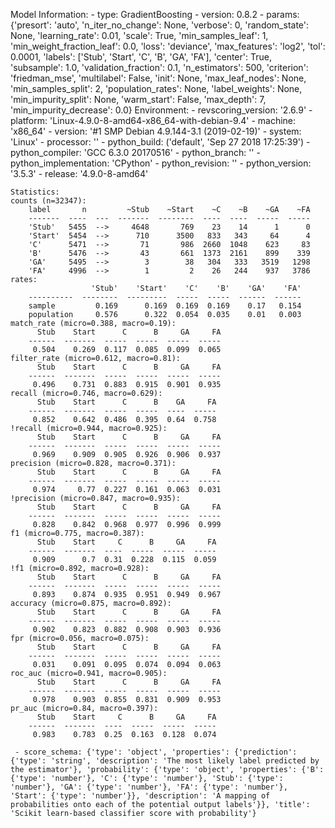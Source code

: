 Model Information:
	 - type: GradientBoosting
	 - version: 0.8.2
	 - params: {'presort': 'auto', 'n_iter_no_change': None, 'verbose': 0, 'random_state': None, 'learning_rate': 0.01, 'scale': True, 'min_samples_leaf': 1, 'min_weight_fraction_leaf': 0.0, 'loss': 'deviance', 'max_features': 'log2', 'tol': 0.0001, 'labels': ['Stub', 'Start', 'C', 'B', 'GA', 'FA'], 'center': True, 'subsample': 1.0, 'validation_fraction': 0.1, 'n_estimators': 500, 'criterion': 'friedman_mse', 'multilabel': False, 'init': None, 'max_leaf_nodes': None, 'min_samples_split': 2, 'population_rates': None, 'label_weights': None, 'min_impurity_split': None, 'warm_start': False, 'max_depth': 7, 'min_impurity_decrease': 0.0}
	Environment:
	 - revscoring_version: '2.6.9'
	 - platform: 'Linux-4.9.0-8-amd64-x86_64-with-debian-9.4'
	 - machine: 'x86_64'
	 - version: '#1 SMP Debian 4.9.144-3.1 (2019-02-19)'
	 - system: 'Linux'
	 - processor: ''
	 - python_build: ('default', 'Sep 27 2018 17:25:39')
	 - python_compiler: 'GCC 6.3.0 20170516'
	 - python_branch: ''
	 - python_implementation: 'CPython'
	 - python_revision: ''
	 - python_version: '3.5.3'
	 - release: '4.9.0-8-amd64'
	
	Statistics:
	counts (n=32347):
		label       n         ~Stub    ~Start    ~C    ~B    ~GA    ~FA
		-------  ----  ---  -------  --------  ----  ----  -----  -----
		'Stub'   5455  -->     4648       769    23    14      1      0
		'Start'  5454  -->      710      3500   833   343     64      4
		'C'      5471  -->       71       986  2660  1048    623     83
		'B'      5476  -->       43       661  1373  2161    899    339
		'GA'     5495  -->        3        38   304   333   3519   1298
		'FA'     4996  -->        1         2    26   244    937   3786
	rates:
		              'Stub'    'Start'    'C'    'B'    'GA'    'FA'
		----------  --------  ---------  -----  -----  ------  ------
		sample         0.169      0.169  0.169  0.169    0.17   0.154
		population     0.576      0.322  0.054  0.035    0.01   0.003
	match_rate (micro=0.388, macro=0.19):
		  Stub    Start      C      B     GA     FA
		------  -------  -----  -----  -----  -----
		 0.504    0.269  0.117  0.085  0.099  0.065
	filter_rate (micro=0.612, macro=0.81):
		  Stub    Start      C      B     GA     FA
		------  -------  -----  -----  -----  -----
		 0.496    0.731  0.883  0.915  0.901  0.935
	recall (micro=0.746, macro=0.629):
		  Stub    Start      C      B    GA     FA
		------  -------  -----  -----  ----  -----
		 0.852    0.642  0.486  0.395  0.64  0.758
	!recall (micro=0.944, macro=0.925):
		  Stub    Start      C      B     GA     FA
		------  -------  -----  -----  -----  -----
		 0.969    0.909  0.905  0.926  0.906  0.937
	precision (micro=0.828, macro=0.371):
		  Stub    Start      C      B     GA     FA
		------  -------  -----  -----  -----  -----
		 0.974     0.77  0.227  0.161  0.063  0.031
	!precision (micro=0.847, macro=0.935):
		  Stub    Start      C      B     GA     FA
		------  -------  -----  -----  -----  -----
		 0.828    0.842  0.968  0.977  0.996  0.999
	f1 (micro=0.775, macro=0.387):
		  Stub    Start     C      B     GA     FA
		------  -------  ----  -----  -----  -----
		 0.909      0.7  0.31  0.228  0.115  0.059
	!f1 (micro=0.892, macro=0.928):
		  Stub    Start      C      B     GA     FA
		------  -------  -----  -----  -----  -----
		 0.893    0.874  0.935  0.951  0.949  0.967
	accuracy (micro=0.875, macro=0.892):
		  Stub    Start      C      B     GA     FA
		------  -------  -----  -----  -----  -----
		 0.902    0.823  0.882  0.908  0.903  0.936
	fpr (micro=0.056, macro=0.075):
		  Stub    Start      C      B     GA     FA
		------  -------  -----  -----  -----  -----
		 0.031    0.091  0.095  0.074  0.094  0.063
	roc_auc (micro=0.941, macro=0.905):
		  Stub    Start      C      B     GA     FA
		------  -------  -----  -----  -----  -----
		 0.978    0.903  0.855  0.831  0.909  0.953
	pr_auc (micro=0.84, macro=0.397):
		  Stub    Start     C      B     GA     FA
		------  -------  ----  -----  -----  -----
		 0.983    0.783  0.25  0.163  0.128  0.074
	
	 - score_schema: {'type': 'object', 'properties': {'prediction': {'type': 'string', 'description': 'The most likely label predicted by the estimator'}, 'probability': {'type': 'object', 'properties': {'B': {'type': 'number'}, 'C': {'type': 'number'}, 'Stub': {'type': 'number'}, 'GA': {'type': 'number'}, 'FA': {'type': 'number'}, 'Start': {'type': 'number'}}, 'description': 'A mapping of probabilities onto each of the potential output labels'}}, 'title': 'Scikit learn-based classifier score with probability'}

